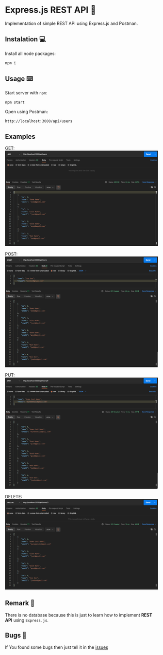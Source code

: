 # **Express.js REST API** 🤖

Implementation of simple REST API using Express.js and Postman.

## **Instalation** 💻

Install all node packages:
```bash
npm i
```

## **Usage** ⌨️

Start server with `npm`:
```bash
npm start
```

Open using Postman:
```bash
http://localhost:3000/api/users
```

## **Examples**

GET:
![GET](https://github.com/Savolus/express-rest-api/blob/examples/examples/get.png?raw=true)

POST:
![POST](https://github.com/Savolus/express-rest-api/blob/examples/examples/post.png?raw=true)

PUT:
![PUT](https://github.com/Savolus/express-rest-api/blob/examples/examples/put.png?raw=true)

DELETE:
![DELETE](https://github.com/Savolus/express-rest-api/blob/examples/examples/delete.png?raw=true)


## **Remark** 📍

There is no database because this is just to learn how to implement **REST** **API** using `Express.js`.

## **Bugs** 🐛

If You found some bugs then just tell it in the [issues](https://github.com/Savolus/express-login/issues)
